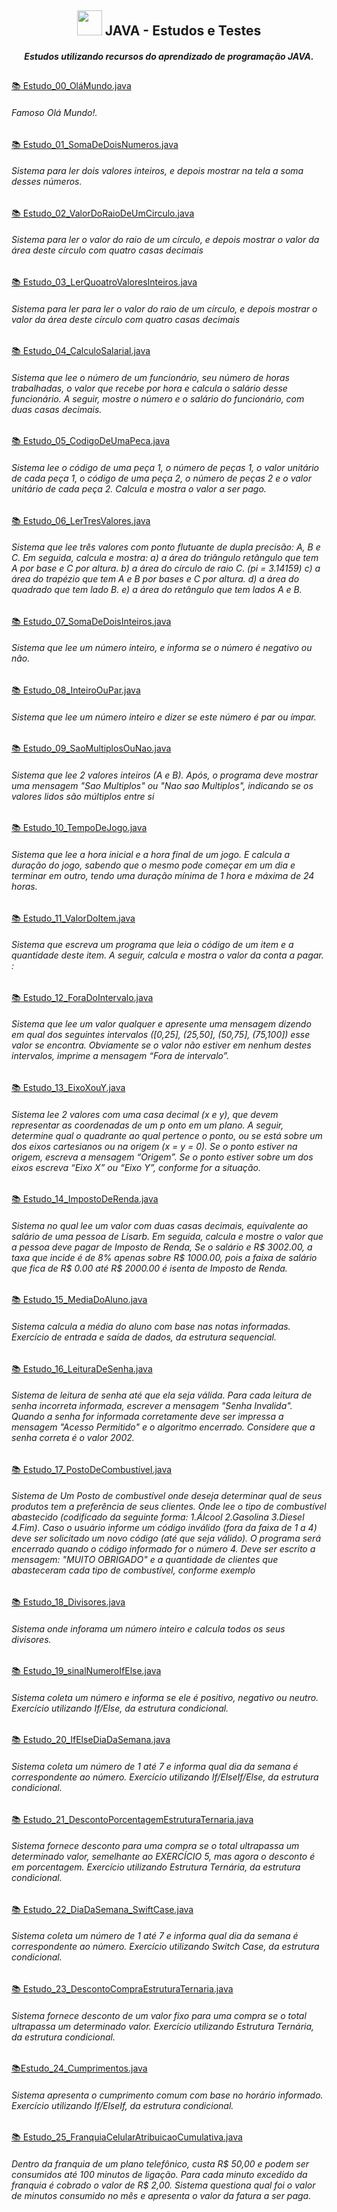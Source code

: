 <h2 align="center"><img src="https://cdn.jsdelivr.net/gh/devicons/devicon/icons/java/java-original.svg" width="40" height="40" />  JAVA - Estudos e Testes</h2>

<i><h4 align="center">Estudos utilizando recursos do aprendizado de programação JAVA.</h4></i> 

##

[📚 Estudo_00_OláMundo.java](Estudo_00_OláMundo.java)<h6>Famoso Olá Mundo!.</h6>

[📚 Estudo_01_SomaDeDoisNumeros.java](https://github.com/larads/java/blob/main/Estudo_01_SomaDeDoisNumeros.java)<h6>Sistema para ler dois valores inteiros, e depois mostrar na tela a soma desses números.</h6>

[📚 Estudo_02_ValorDoRaioDeUmCirculo.java](https://github.com/larads/java/blob/main/Estudo_02_ValorDoRaioDeUmCirculo.java)<h6>Sistema para ler o valor do raio de um círculo, e depois mostrar o valor da área deste círculo com quatro 
casas decimais</h6>

[📚 Estudo_03_LerQuoatroValoresInteiros.java](https://github.com/larads/java/blob/main/Estudo_03_LerQuoatroValoresInteiros.java)<h6>Sistema para ler para ler o valor do raio de um círculo, e depois mostrar o valor da área deste círculo com quatro 
casas decimais</h6>

[📚 Estudo_04_CalculoSalarial.java](https://github.com/larads/java/blob/main/Estudo_04_CalculoSalarial.java)<h6>Sistema que lee o número de um funcionário, seu número de horas trabalhadas, o valor que recebe por 
hora e calcula o salário desse funcionário. A seguir, mostre o número e o salário do funcionário, com duas casas 
decimais.</h6>

[📚 Estudo_05_CodigoDeUmaPeca.java](https://github.com/larads/java/blob/main/Estudo_05_CodigoDeUmaPeca.java)<h6>Sistema lee o código de uma peça 1, o número de peças 1, o valor unitário de cada peça 1, o 
código de uma peça 2, o número de peças 2 e o valor unitário de cada peça 2. Calcula e mostra o valor a ser pago.</h6>

[📚 Estudo_06_LerTresValores.java](https://github.com/larads/java/blob/main/Estudo_06_LerTresValores.java)<h6>Sistema que lee três valores com ponto flutuante de dupla precisão: A, B e C. Em seguida, calcula e
mostra: 
a) a área do triângulo retângulo que tem A por base e C por altura. 
b) a área do círculo de raio C. (pi = 3.14159)
c) a área do trapézio que tem A e B por bases e C por altura. 
d) a área do quadrado que tem lado B. 
e) a área do retângulo que tem lados A e B.</h6>

[📚 Estudo_07_SomaDeDoisInteiros.java](https://github.com/larads/java/blob/main/Estudo_07_SomaDeDoisInteiros.java)<h6>Sistema que lee um número inteiro, e informa se o número é negativo ou não.</h6>

[📚 Estudo_08_InteiroOuPar.java](https://github.com/larads/java/blob/main/Estudo_08_InteiroOuPar.java)<h6>Sistema que lee um número inteiro e dizer se este número é par ou ímpar.</h6>

[📚 Estudo_09_SaoMultiplosOuNao.java](https://github.com/larads/java/blob/main/Estudo_09_SaoMultiplosOuNao.java)<h6>Sistema que lee 2 valores inteiros (A e B). Após, o programa deve mostrar uma mensagem "Sao Multiplos" ou "Nao sao 
Multiplos", indicando se os valores lidos são múltiplos entre si</h6>

[📚 Estudo_10_TempoDeJogo.java](https://github.com/larads/java/blob/main/Estudo_10_TempoDeJogo.java)<h6>Sistema que lee a hora inicial e a hora final de um jogo. E calcula a duração do jogo, sabendo que o mesmo pode 
começar em um dia e terminar em outro, tendo uma duração mínima de 1 hora e máxima de 24 horas.</h6>

[📚 Estudo_11_ValorDoItem.java](https://github.com/larads/java/blob/main/Estudo_11_ValorDoItem.java)<h6>Sistema que escreva um programa que leia o código de um item e a quantidade deste item. A 
seguir, calcula e mostra o valor da conta a pagar. : </h6>

[📚 Estudo_12_ForaDoIntervalo.java](https://github.com/larads/java/blob/main/Estudo_12_ForaDoIntervalo.java)<h6>Sistema que lee um valor qualquer e apresente uma mensagem dizendo em qual dos 
seguintes intervalos ([0,25], (25,50], (50,75], (75,100]) esse valor se encontra. Obviamente se o valor não estiver em nenhum destes intervalos, imprime a mensagem “Fora de intervalo”.</h6>

[📚 Estudo_13_EixoXouY.java](https://github.com/larads/java/blob/main/Estudo_13_EixoXouY.java)<h6>Sistema lee 2 valores com uma casa decimal (x e y), que devem representar as coordenadas de um p onto em um plano. A seguir, determine qual o quadrante ao qual pertence o ponto, ou se está sobre um dos eixos cartesianos ou na origem (x = y = 0). Se o ponto estiver na origem, escreva a mensagem “Origem”. Se o ponto estiver sobre um dos eixos escreva “Eixo X” ou “Eixo Y”, conforme for a situação.</h6>

[📚 Estudo_14_ImpostoDeRenda.java](https://github.com/larads/java/blob/main/Estudo_14_ImpostoDeRenda.java)<h6>Sistema no qual lee um valor com duas casas decimais, equivalente ao salário de uma pessoa de Lisarb. Em seguida, calcula e 
mostre o valor que a pessoa deve pagar de Imposto de Renda, Se o salário e R$ 3002.00, a taxa que incide é de 8% apenas sobre R$ 1000.00, pois a faixa de salário que fica de R$ 0.00 até R$ 2000.00 é isenta de Imposto de Renda.</h6>

[📚 Estudo_15_MediaDoAluno.java](https://github.com/larads/java/blob/main/Estudo_15_MediaDoAluno.java)<h6>Sistema calcula a média do aluno com base nas notas informadas. Exercício de entrada e saída de dados, da estrutura sequencial.</h6>

[📚 Estudo_16_LeituraDeSenha.java](https://github.com/larads/java/blob/main/Estudo_16_LeituraDeSenha.java)<h6>Sistema de leitura de senha até que ela seja válida. Para cada leitura de senha 
incorreta informada, escrever a mensagem "Senha Invalida". Quando a senha for informada corretamente deve ser 
impressa a mensagem "Acesso Permitido" e o algoritmo encerrado. Considere que a senha correta é o valor 2002.</h6>

[📚 Estudo_17_PostoDeCombustível.java](https://github.com/larads/java/blob/main/Estudo_17_PostoDeCombust%C3%ADvel.java)<h6>Sistema de Um Posto de combustível onde deseja determinar qual de seus produtos tem a preferência de seus clientes.
Onde lee o tipo de combustível abastecido (codificado da seguinte forma: 1.Álcool 2.Gasolina 3.Diesel 4.Fim). Caso o usuário informe um código inválido (fora da faixa de 1 a 4) deve ser solicitado um novo código (até 
que seja válido). O programa será encerrado quando o código informado for o número 4. Deve ser escrito a 
mensagem: "MUITO OBRIGADO" e a quantidade de clientes que abasteceram cada tipo de combustível, conforme 
exemplo</h6>

[📚 Estudo_18_Divisores.java](https://github.com/larads/java/blob/main/Estudo_18_Divisores.java)<h6>Sistema onde inforama um número inteiro e calcula todos os seus divisores.</h6>

[📚 Estudo_19_sinalNumeroIfElse.java](https://github.com/larads/java/blob/main/Estudo_19_sinalNumeroIfElse.java)<h6>Sistema coleta um número e informa se ele é positivo, negativo ou neutro. Exercício utilizando If/Else, da estrutura condicional.</h6>

[📚 Estudo_20_IfElseDiaDaSemana.java](https://github.com/larads/java/blob/main/Estudo_20_IfElseDiaDaSemana.java)<h6>Sistema coleta um número de 1 até 7 e informa qual dia da semana é correspondente ao número. Exercício utilizando If/ElseIf/Else, da estrutura condicional.</h6>

[📚 Estudo_21_DescontoPorcentagemEstruturaTernaria.java](https://github.com/larads/java/blob/main/Estudo_21_DescontoPorcentagemEstruturaTernaria.java)<h6>Sistema fornece desconto para uma compra se o total ultrapassa um determinado valor, semelhante ao EXERCÍCIO 5, mas agora o desconto é em porcentagem. Exercício utilizando Estrutura Ternária, da estrutura condicional.</h6>  

[📚 Estudo_22_DiaDaSemana_SwiftCase.java](https://github.com/larads/java/blob/main/Estudo_22_DiaDaSemana_SwiftCase.java)<h6>Sistema coleta um número de 1 até 7 e informa qual dia da semana é correspondente ao número. Exercício utilizando Switch Case, da estrutura condicional.</h6>

[📚 Estudo_23_DescontoCompraEstruturaTernaria.java](https://github.com/larads/java/blob/main/Estudo_23_DescontoCompraEstruturaTernaria.java)<h6>Sistema fornece desconto de um valor fixo para uma compra se o total ultrapassa um determinado valor. Exercício utilizando Estrutura Ternária, da estrutura condicional.</h6>

[📚Estudo_24_Cumprimentos.java](https://github.com/larads/java/blob/main/Estudo_24_Cumprimentos.java)<h6>Sistema apresenta o cumprimento comum com base no horário informado. Exercício utilizando If/ElseIf, da estrutura condicional.</h6>

[📚 Estudo_25_FranquiaCelularAtribuicaoCumulativa.java](https://github.com/larads/java/blob/main/Estudo_25_FranquiaCelularAtribuicaoCumulativa.java)<h6>Dentro da franquia de um plano telefônico, custa R$ 50,00 e podem ser consumidos até 100 minutos de ligação. Para cada minuto excedido da franquia é cobrado o valor de R$ 2,00. Sistema questiona qual foi o valor de minutos consumido no mês e apresenta o valor da fatura a ser paga.</h6>
